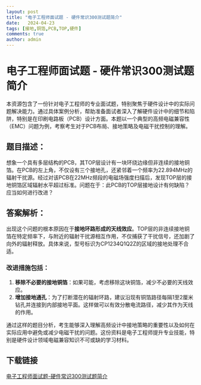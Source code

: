 ```yaml
---
layout: post
title: "电子工程师面试题 - 硬件常识300测试题简介"
date:   2024-04-23
tags: [接地,铜箔,PCB,TOP,硬件]
comments: true
author: admin
---
```

# 电子工程师面试题 - 硬件常识300测试题简介

本资源包含了一份针对电子工程师的专业面试题，特别聚焦于硬件设计中的实际问题解决能力。通过具体案例分析，帮助准备面试者深入了解硬件设计中的细节和陷阱，特别是在印刷电路板（PCB）设计方面。本题以一个典型的高频电磁兼容性（EMC）问题为例，考察考生对于PCB布局、接地策略及电磁干扰控制的理解。

## 题目描述：

想象一个具有多层结构的PCB，其TOP层设计有一块环绕边缘但非连续的接地铜箔。在PCB的左上角，不仅设有三个接地孔，还紧邻着一个频率为22.894MHz的辐射干扰源。经过对该PCB在22MHz频段的电磁场强度扫描后，发现TOP层的接地铜箔区域辐射水平超过标准。问题在于：此PCB的TOP层接地设计有何缺陷？应当如何进行改进？

## 答案解析：

出现这个问题的根本原因在于**接地环路形成的天线效应**。TOP层的非连续接地铜箔在特定频率下，与附近的辐射干扰源相互作用，不仅捕获了干扰信号，还加剧了向外的辐射释放。具体来说，型号标识为CP1234Q1Q2Z的区域的接地处理不合适。

### 改进措施包括：

1. **移除不必要的接地铜箔**：如果可能，考虑移除这块铜箔，减少不必要的天线效应。
2. **增加接地通孔**：为了打断潜在的辐射环路，建议沿现有铜箔路径每隔1至2厘米钻孔并连接到内部接地平面。这样做可以有效分散电流路径，减少其作为天线的作用。

通过这样的题目分析，考生能够深入理解高频设计中接地策略的重要性以及如何在实际应用中避免或减少电磁干扰的问题。这份资料是电子工程师提升专业技能，特别是硬件设计领域电磁兼容知识不可或缺的学习材料。

## 下载链接

[电子工程师面试题-硬件常识300测试题简介](https://pan.quark.cn/s/244ccfc55ebe)